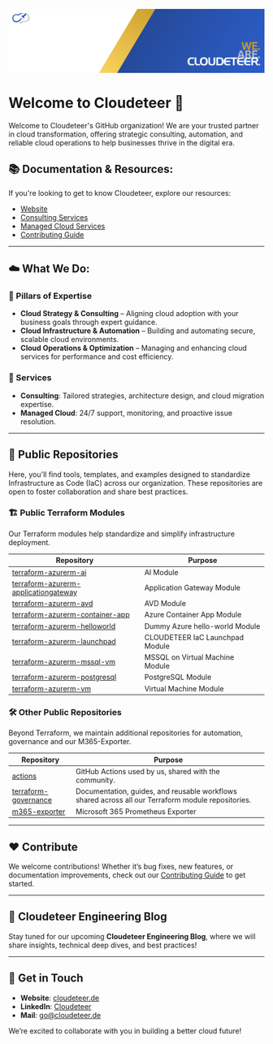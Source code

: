 ![header](../media/header.png)

# Welcome to Cloudeteer 🚀

Welcome to Cloudeteer's GitHub organization! We are your trusted partner in cloud transformation, offering strategic consulting, automation, and reliable cloud operations to help businesses thrive in the digital era.

## 📚 Documentation & Resources:

If you're looking to get to know Cloudeteer, explore our resources:

- [Website](https://www.cloudeteer.de/)
- [Consulting Services](https://www.cloudeteer.de/services/consulting-services)
- [Managed Cloud Services](https://www.cloudeteer.de/services/manage-cloud-services)
- [Contributing Guide](https://github.com/cloudeteer/terraform-governance/blob/main/CONTRIBUTING.md)

---

## ☁️ What We Do:

### 🚀 Pillars of Expertise
- **Cloud Strategy & Consulting** – Aligning cloud adoption with your business goals through expert guidance.
- **Cloud Infrastructure & Automation** – Building and automating secure, scalable cloud environments.
- **Cloud Operations & Optimization** – Managing and enhancing cloud services for performance and cost efficiency.

### 🔧 Services
- **Consulting**: Tailored strategies, architecture design, and cloud migration expertise.
- **Managed Cloud**: 24/7 support, monitoring, and proactive issue resolution.

---

## 📂 Public Repositories

Here, you'll find tools, templates, and examples designed to standardize Infrastructure as Code (IaC) across our organization. These repositories are open to foster collaboration and share best practices.

### 🏗️ Public Terraform Modules
Our Terraform modules help standardize and simplify infrastructure deployment. 

| Repository | Purpose                               |
|------------|---------------------------------------|
| [terraform-azurerm-ai](https://github.com/cloudeteer/terraform-azurerm-ai) | AI Module                       |
| [terraform-azurerm-applicationgateway](https://github.com/cloudeteer/terraform-azurerm-applicationgateway) |  Application Gateway Module      |
| [terraform-azurerm-avd](https://github.com/cloudeteer/terraform-azurerm-avd) | AVD Module                      |
| [terraform-azurerm-container-app](https://github.com/cloudeteer/terraform-azurerm-container-app) | Azure Container App Module            |
| [terraform-azurerm-helloworld](https://github.com/cloudeteer/terraform-azurerm-helloworld) | Dummy Azure hello-world Module        |
| [terraform-azurerm-launchpad](https://github.com/cloudeteer/terraform-azurerm-launchpad) | CLOUDETEER IaC Launchpad Module       |
| [terraform-azurerm-mssql-vm](https://github.com/cloudeteer/terraform-azurerm-mssql-vm) | MSSQL on Virtual Machine Module |
| [terraform-azurerm-postgresql](https://github.com/cloudeteer/terraform-azurerm-postgresql) | PostgreSQL Module               |
| [terraform-azurerm-vm](https://github.com/cloudeteer/terraform-azurerm-vm) | Virtual Machine Module          |

### 🛠️ Other Public Repositories
Beyond Terraform, we maintain additional repositories for automation, governance and our M365-Exporter.

| Repository | Purpose |
|------------|---------|
| [actions](https://github.com/cloudeteer/actions) | GitHub Actions used by us, shared with the community. |
| [terraform-governance](https://github.com/cloudeteer/terraform-governance) | Documentation, guides, and reusable workflows shared across all our Terraform module repositories. |
| [m365-exporter](https://github.com/cloudeteer/m365-exporter) | Microsoft 365 Prometheus Exporter |

---

## ❤️ Contribute
We welcome contributions! Whether it’s bug fixes, new features, or documentation improvements, check out our [Contributing Guide](https://github.com/cloudeteer/terraform-governance/blob/main/CONTRIBUTING.md) to get started.

---

## 🚀 Cloudeteer Engineering Blog
Stay tuned for our upcoming **Cloudeteer Engineering Blog**, where we will share insights, technical deep dives, and best practices!

---

## 💬 Get in Touch
- **Website**: [cloudeteer.de](https://www.cloudeteer.de/)
- **LinkedIn**: [Cloudeteer](https://www.linkedin.com/company/cloudeteer-gmbh/posts/?feedView=all)
- **Mail**: [go@cloudeteer.de](mailto:go@cloudeteer.de)

We’re excited to collaborate with you in building a better cloud future!
